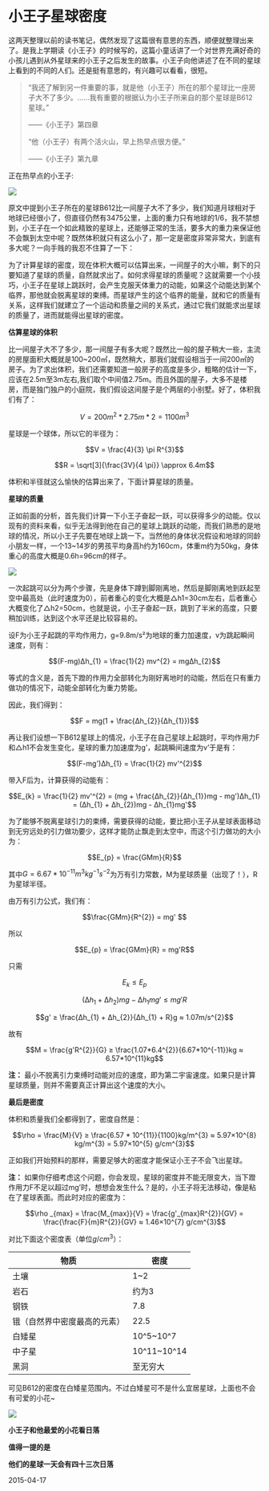 # 小王子星球密度


这两天整理以前的读书笔记，偶然发现了这篇很有意思的东西，顺便就整理出来了。是我上学期读《小王子》的时候写的，这篇小童话讲了一个对世界充满好奇的小孩儿遇到从外星球来的小王子之后发生的故事。小王子向他讲述了在不同的星球上看到的不同的人们。还是挺有意思的，有兴趣可以看看，很短。

> “我还了解到另一件重要的事，就是他（小王子）所在的那个星球比一座房子大不了多少。……我有重要的根据认为小王子所来自的那个星球是B612 星球。”
> 
> ——《小王子》第四章
> 
> “他（小王子）有两个活火山，早上热早点很方便。”
> 
> ——《小王子》第九章

正在热早点的小王子:

![](assets/小王子星球密度/2015041701.png)

原文中提到小王子所在的星球B612比一间屋子大不了多少，我们知道月球相对于地球已经很小了，但直径仍然有3475公里，上面的重力只有地球的1/6，我不禁想到，小王子在一个如此精致的星球上，还能够正常的生活，要多大的重力来保证他不会飘到太空中呢？既然体积就只有这么小了，那一定是密度非常非常大，到底有多大呢？一向手贱的我忍不住算了一下：

为了计算星球的密度，现在体积大概可以估算出来，一间屋子的大小嘛，剩下的只要知道了星球的质量，自然就求出了。如何求得星球的质量呢？这就需要一个小技巧，小王子在星球上跳跃时，会产生克服天体重力的动能，如果这个动能达到某个临界，那他就会脱离星球的束缚。而星球产生的这个临界的能量，就和它的质量有关系，这样我们就建立了一个运动和质量之间的关系式，通过它我们就能求出星球的质量了，进而就能得出星球的密度。

**估算星球的体积**

比一间屋子大不了多少，那一间屋子有多大呢？既然比一般的屋子稍大一些，主流的房屋面积大概就是100~200㎡，既然稍大，那我们就假设相当于一间200㎡的房子。为了求出体积，我们还需要知道一般房子的高度是多少，粗略的估计一下，应该在2.5m至3m左右,我们取个中间值2.75m。而且外国的屋子，大多不是楼房，而是独门独户的小庭院，我们假设这间屋子是个两层的小别墅。好了，体积我们有了：

$$V = 200m^{2} * 2.75m * 2 = 1100m^{3}$$

星球是一个球体，所以它的半径为：

$$V = \frac{4}{3} \pi R^{3}$$

$$R = \sqrt[3]{\frac{3V}{4 \pi}} \approx 6.4m$$

体积和半径就这么愉快的估算出来了，下面计算星球的质量。

**星球的质量**

正如前面的分析，首先我们计算一下小王子奋起一跃，可以获得多少的动能。仅以现有的资料来看，似乎无法得到他在自己的星球上跳跃的动能，而我们熟悉的是地球的情况，所以小王子先要在地球上跳一下。当然他的身体状况假设和地球的同龄小朋友一样，一个13~14岁的男孩平均身高h约为160cm，体重m约为50kg，身体重心的高度大概是0.6h=96cm的样子。

![](assets/小王子星球密度/2015041702.png)

一次起跳可以分为两个步骤，先是身体下蹲到脚刚离地，然后是脚刚离地到跃起至空中最高处（此时速度为0），前者重心的变化大概是△h1=30cm左右，后者重心大概变化了△h2=50cm，也就是说，小王子奋起一跃，跳到了半米的高度，只要稍加训练，达到这个水平还是比较容易的。

设F为小王子起跳的平均作用力，g=9.8m/s²为地球的重力加速度，v为跳起瞬间速度，则有：

$$(F-mg)∆h_{1} = \frac{1}{2} mv^{2} = mg∆h_{2}$$

等式的含义是，首先下蹬的作用力全部转化为刚好离地时的动能，然后在只有重力做功的情况下，动能全部转化为重力势能。

因此，我们得到：

$$F = mg(1 + \frac{∆h_{2}}{∆h_{1}})$$

再让我们设想一下B612星球上的情况，小王子在自己星球上起跳时，平均作用力F和△h1不会发生变化，星球的重力加速度为g’，起跳瞬间速度为v’于是有：

$$(F-mg')∆h_{1} = \frac{1}{2} mv'^{2}$$

带入F后为，计算获得的动能有：

$$E_{k} = \frac{1}{2} mv'^{2} = (mg + \frac{∆h_{2}}{∆h_{1}}mg - mg')∆h_{1} = (∆h_{1} + ∆h_{2})mg - ∆h_{1}mg'$$

为了能够不脱离星球引力的束缚，需要获得的动能，要比把小王子从星球表面移动到无穷远处的引力做功要少，这样才能防止飘走到太空中，而这个引力做功的大小为：

$$E_{p} = \frac{GMm}{R}$$

其中$G = 6.67 * 10^{-11} m^{3} kg^{-1} s^{-2}$为万有引力常数，M为星球质量（出现了！），R为星球半径。

由万有引力公式，我们有：

$$\frac{GMm}{R^{2}} = mg' $$

所以

$$E_{p} = \frac{GMm}{R} = mg'R$$

只需

$$E_{k} ≤ E_{p}$$

$$(∆h_{1} + ∆h_{2})mg - ∆h_{1}mg' ≤ mg'R$$

$$g' ≥ \frac{∆h_{1} + ∆h_{2}}{∆h_{1} + R}g ≈ 1.07m/s^{2}$$

故有

$$M = \frac{g'R^{2}}{G} ≥ \frac{1.07*6.4^{2}}{6.67*10^{-11}}kg ≈ 6.57*10^{11}kg$$

**注：** 最小不脱离引力束缚时动能对应的速度，即为第二宇宙速度。如果只是计算星球质量，则并不需要真正计算出这个速度的大小。

**最后是密度**

体积和质量我们全都得到了，密度自然是：

$$\rho = \frac{M}{V} ≥ \frac{6.57 * 10^{11}}{1100}kg/m^{3} ≈ 5.97×10^{8} kg/m^{3} = 5.97×10^{5} g/cm^{3}$$

正如我们开始预料的那样，需要足够大的密度才能保证小王子不会飞出星球。

**注：** 如果你仔细考虑这个问题，你会发现，星球的密度并不能无限变大，当下蹬作用力F不足以超过mg’时，想想会发生什么？是的，小王子将无法移动，像是粘在了星球表面。而此时对应的密度为：

$$\rho _{max} = \frac{M_{max}}{V} = \frac{g'_{max}R^{2}}{GV} = \frac{\frac{F}{m}R^{2}}{GV} ≈ 1.46×10^{7} g/cm^{3}$$

对比下面这个密度表（单位$g/cm^{3}$）：

| 物质             | 密度          |
| -------------- | ----------- |
| 土壤             | 1~2         |
| 岩石             | 约为3         |
| 钢铁             | 7.8         |
| 锇（自然界中密度最高的元素） | 22.5        |
| 白矮星            | 10^5~10^7   |
| 中子星            | 10^11~10^14 |
| 黑洞             | 至无穷大        |

可见B612的密度在白矮星范围内。不过白矮星可不是什么宜居星球，上面也不会有可爱的小花~

![](assets/小王子星球密度/2015041703.jpg)

**小王子和他最爱的小花看日落**

**值得一提的是**

**他们的星球一天会有四十三次日落**

2015-04-17
